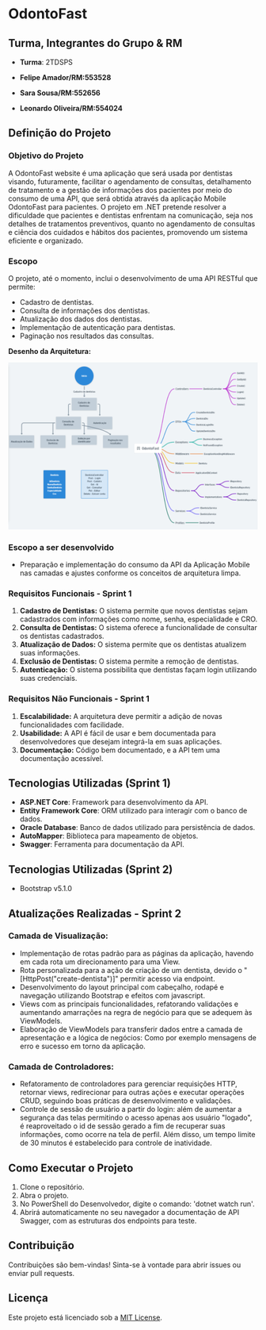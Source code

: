 # OdontoFast
## **Turma, Integrantes do Grupo & RM**  
   - **Turma**: 2TDSPS

   - **Felipe Amador/RM:553528**
   - **Sara Sousa/RM:552656**
   - **Leonardo Oliveira/RM:554024**


## Definição do Projeto

### Objetivo do Projeto
A OdontoFast website é uma aplicação que será usada por dentistas visando, futuramente, facilitar o agendamento de consultas, detalhamento de tratamento e a gestão de informações dos pacientes por meio do consumo de uma API, que será obtida através da aplicação Mobile OdontoFast para pacientes. O projeto em .NET pretende resolver a dificuldade que pacientes e dentistas enfrentam na comunicação, seja nos detalhes de tratamentos preventivos, quanto no agendamento de consultas e ciência dos cuidados e hábitos dos pacientes, promovendo um sistema eficiente e organizado.

### Escopo
O projeto, até o momento, inclui o desenvolvimento de uma API RESTful que permite:
- Cadastro de dentistas.
- Consulta de informações dos dentistas.
- Atualização dos dados dos dentistas.
- Implementação de autenticação para dentistas.
- Paginação nos resultados das consultas.

**Desenho da Arquitetura:**

![Cronograma](imgs-readme/arquitetura.png)

### Escopo a ser desenvolvido
- Preparação e implementação do consumo da API da Aplicação Mobile nas camadas e ajustes conforme os conceitos de arquitetura limpa.

### Requisitos Funcionais - Sprint 1
1. **Cadastro de Dentistas:** O sistema permite que novos dentistas sejam cadastrados com informações como nome, senha, especialidade e CRO.
2. **Consulta de Dentistas:** O sistema oferece a funcionalidade de consultar os dentistas cadastrados.
3. **Atualização de Dados:** O sistema permite que os dentistas atualizem suas informações.
4. **Exclusão de Dentistas:** O sistema permite a remoção de dentistas.
5. **Autenticação:** O sistema possibilita que dentistas façam login utilizando suas credenciais.

### Requisitos Não Funcionais - Sprint 1
1. **Escalabilidade:** A arquitetura deve permitir a adição de novas funcionalidades com facilidade.
2. **Usabilidade:** A API é fácil de usar e bem documentada para desenvolvedores que desejam integrá-la em suas aplicações.
3. **Documentação:** Código bem documentado, e a API tem uma documentação acessível.

## Tecnologias Utilizadas (Sprint 1)
- **ASP.NET Core**: Framework para desenvolvimento da API.
- **Entity Framework Core**: ORM utilizado para interagir com o banco de dados.
- **Oracle Database**: Banco de dados utilizado para persistência de dados.
- **AutoMapper**: Biblioteca para mapeamento de objetos.
- **Swagger**: Ferramenta para documentação da API.

## Tecnologias Utilizadas (Sprint 2)
- Bootstrap v5.1.0

## Atualizações Realizadas - Sprint 2

### Camada de Visualização:
- Implementação de rotas padrão para as páginas da aplicação, havendo em cada rota um direcionamento para uma View.
- Rota personalizada para a ação de criação de um dentista, devido o "[HttpPost("create-dentista")]" permitir acesso via endpoint.
- Desenvolvimento do layout principal com cabeçalho, rodapé e navegação utilizando Bootstrap e efeitos com javascript.
- Views com as principais funcionalidades, refatorando validações e aumentando amarrações na regra de negócio para que se adequem às ViewModels.
- Elaboração de ViewModels para transferir dados entre a camada de apresentação e a lógica de negócios: Como por exemplo mensagens de erro e sucesso em torno da aplicação.

### Camada de Controladores:
- Refatoramento de controladores para gerenciar requisições HTTP, retornar views, redirecionar para outras ações e executar operações CRUD, seguindo boas práticas de desenvolvimento e validações.
- Controle de sessão de usuário a partir do login: além de aumentar a segurança das telas permitindo o acesso apenas aos usuário "logado", é reaproveitado o id de sessão gerado a fim de recuperar suas informações, como ocorre na tela de perfil. Além disso, um tempo limite de 30 minutos é estabelecido para controle de inatividade.






## Como Executar o Projeto
1. Clone o repositório.
2. Abra o projeto.
3. No PowerShell do Desenvolvedor, digite o comando: 'dotnet watch run'.
4. Abrirá automaticamente no seu navegador a documentação de API Swagger, com as estruturas dos endpoints para teste.

## Contribuição
Contribuições são bem-vindas! Sinta-se à vontade para abrir issues ou enviar pull requests.

## Licença
Este projeto está licenciado sob a [MIT License](LICENSE).

